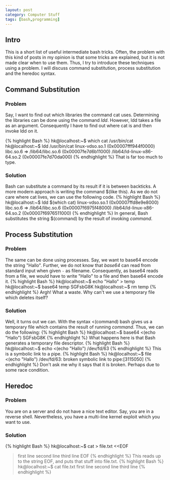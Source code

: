 ```yaml
---
layout: post
category: Computer Stuff
tags: [bash,programming]
---
```


## Intro
This is a short list of useful intermediate bash tricks.
Often, the problem with this kind of posts in my opinion is that some
tricks are explained, but it is not made clear when to use them.
Thus, I try to introduce these techniques using a problem.
I will discuss command substitution, process substitution and the
heredoc syntax.

## Command Substitution
### Problem
Say, I want to find out which libraries the command cat uses.
Determining the libraries can be done using the command *ldd*.
However, ldd takes a file as an argument.
Consequently I have to find out where cat is and then invoke ldd on
it.

{% highlight Bash %}
hk@localhost:~$ which cat
/usr/bin/cat
hk@localhost:~$ ldd /usr/bin/cat
	linux-vdso.so.1 (0x00007fff944f0000)
	libc.so.6 => /lib64/libc.so.6 (0x00007fe7d6b11000)
	/lib64/ld-linux-x86-64.so.2 (0x00007fe7d70da000)
{% endhighlight %}
That is far too much to type.

### Solution
Bash can substitute a command by its result if it is between
backticks. A more modern approach is writing the command $(like this).
As we do not care where cat lives, we can use the following code.
{% highlight Bash %}
hk@localhost:~$ ldd $(which cat)
	linux-vdso.so.1 (0x00007ffd8e9e8000)
	libc.so.6 => /lib64/libc.so.6 (0x00007f6975f48000)
	/lib64/ld-linux-x86-64.so.2 (0x00007f6976511000)
{% endhighlight %}
In general, Bash substitutes the string $(command) by the result of invoking *command*.

## Process Substitution
### Problem
The same can be done using processes. Say, we want to base64 encode
the string "Hallo". Further, we do not know that *base64*
can read from standard input when given `-` as filename.
Consequently, as base64 reads from a file, we would have to write
"Hallo" to a file and then base64 encode it.
{% highlight Bash %}
hk@localhost:~$ echo "Hallo" > temp
hk@localhost:~$ base64 temp
SGFsbG8K
hk@localhost:~$ rm temp
{% endhighlight %}
Argh! What a waste. Why can't we use a temporary file which deletes
itself?
### Solution
Well, it turns out we can.
With the syntax <(command) bash gives us a temporary file which
contains the result of running *command*.
Thus, we can do the following:
{% highlight Bash %}
hk@localhost:~$ base64 <(echo "Hallo")
SGFsbG8K
{% endhighlight %}
What happens here is that Bash generates a temporary file descriptor.
{% highlight Bash %}
hk@localhost:~$ echo <(echo "Hallo")
/dev/fd/63
{% endhighlight %}
This is a symbolic link to a pipe.
{% highlight Bash %}
hk@localhost:~$ file <(echo "Hallo")
/dev/fd/63: broken symbolic link to pipe:[3115050]
{% endhighlight %}
Don't ask me why it says that it is broken. Perhaps due to some race
condition.

## Heredoc
### Problem
You are on a server and do not have a nice text editor. Say, you are
in a reverse shell. Nevertheless, you have a multi-line kernel exploit
which you want to use.
### Solution
{% highlight Bash %}
hk@localhost:~$ cat > file.txt <<EOF
> first line
> second line
> third line
> EOF
{% endhighlight %}
This reads up to the string EOF, and puts that stuff into file.txt.
{% highlight Bash %}
hk@localhost:~$ cat file.txt
first line
second line
third line
{% endhighlight %}
